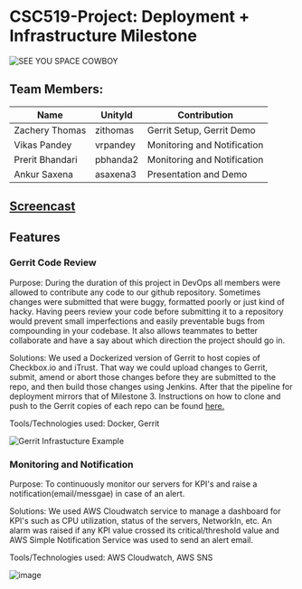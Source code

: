 # CSC519-Project: Deployment + Infrastructure Milestone


![SEE YOU SPACE COWBOY](https://img.youtube.com/vi/yg7V67ptg18/0.jpg)

## Team Members:
| Name | UnityId | Contribution |
|---------------------|-------|-----|
| Zachery Thomas | zithomas | Gerrit Setup, Gerrit Demo |
| Vikas Pandey | vrpandey | Monitoring and Notification | 
| Prerit Bhandari | pbhanda2 | Monitoring and Notification |
| Ankur Saxena | asaxena3 | Presentation and Demo |

## [Screencast](https://youtu.be/G25nLDc0o44)


## Features

### Gerrit Code Review

Purpose: During the duration of this project in DevOps all members were allowed to contribute any code to our github repository. Sometimes changes were submitted that were buggy, formatted poorly or just kind of hacky. Having peers review your code before submitting it to a repository would prevent small imperfections and easily preventable bugs from compounding in your codebase. It also allows teammates to better collaborate and have a say about which direction the project should go in.

Solutions: We used a Dockerized version of Gerrit to host copies of Checkbox.io and iTrust. That way we could upload changes to Gerrit, submit, amend or abort those changes before they are submitted to the repo, and then build those changes using Jenkins. After that the pipeline for deployment mirrors that of Milestone 3. Instructions on how to clone and push to the Gerrit copies of each repo can be found [here.](https://github.ncsu.edu/asaxena3/CSC519-Project/blob/Milestone4/Deployment%2BRollingUpdate/HOW%20TO%20COMMIT%20TO%20GERRIT.md)

Tools/Technologies used: Docker, Gerrit

![Gerrit Infrastucture Example](https://github.ncsu.edu/asaxena3/CSC519-Project/blob/Milestone4/tutorial-material/GerritInfra.png)

### Monitoring and Notification

Purpose: To continuously monitor our servers for KPI's and raise a notification(email/messgae) in case of an alert.

Solutions: We used AWS Cloudwatch service to manage a dashboard for KPI's such as CPU utilization, status of the servers, NetworkIn, etc. An alarm was raised if any KPI value crossed its critical/threshold value and AWS Simple Notification Service was used to send an alert email.

Tools/Technologies used: AWS Cloudwatch, AWS SNS


![image]( https://github.ncsu.edu/asaxena3/CSC519-Project/blob/Milestone4/CanaryRelease/Cloudwatch_dashboard.png "Monitoring Dashboard")

